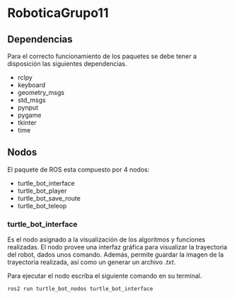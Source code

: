 # RoboticaGrupo11

<h2> Dependencias </h2>

Para el correcto funcionamiento de los paquetes se debe tener a disposición las siguientes dependencias.
<ul> 
  <li>rclpy</li>
  <li>keyboard</li>
  <li>geometry_msgs</li>
  <li>std_msgs</li>
  <li>pynput</li>
  <li>pygame</li>
  <li>tkinter</li>
  <li>time</li>
</ul>

## Nodos

El paquete de ROS esta compuesto por 4 nodos:
- turtle_bot_interface
- turtle_bot_player
- turtle_bot_save_route
- turtle_bot_teleop

### turtle_bot_interface

Es el nodo asignado a la visualización de los algoritmos y funciones realizadas. El nodo provee una interfaz gráfica para visualizar la trayectoria del robot, dados unos comando. Además, permite guardar la imagen de la trayectoria realizada, así como un generar un archivo *.txt*.

Para ejecutar el nodo escriba el siguiente comando en su terminal.

```
ros2 run turtle_bot_nodos turtle_bot_interface
```
